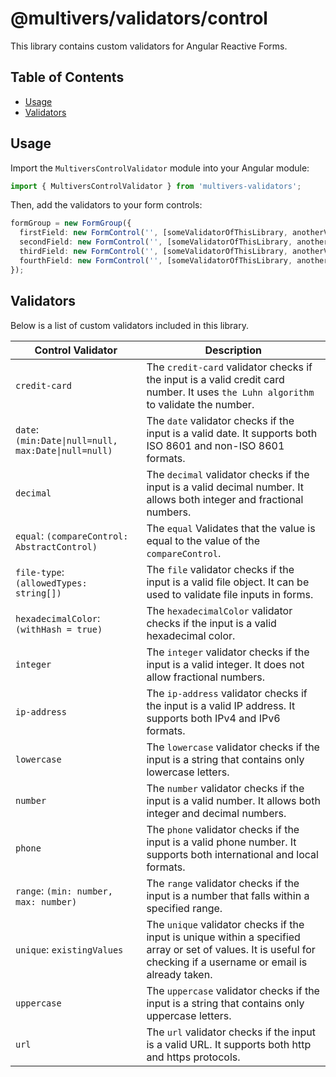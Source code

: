# @multivers/validators/control

This library contains custom validators for Angular Reactive Forms.


## Table of Contents

- [Usage](#usage)
- [Validators](#validators)

## Usage

Import the `MultiversControlValidator` module into your Angular module:

```typescript
import { MultiversControlValidator } from 'multivers-validators';
```

Then, add the validators to your form controls:

```typescript
formGroup = new FormGroup({
  firstField: new FormControl('', [someValidatorOfThisLibrary, anotherValidatorOfThisLibrary, ...]),
  secondField: new FormControl('', [someValidatorOfThisLibrary, anotherValidatorOfThisLibrary, ...]),
  thirdField: new FormControl('', [someValidatorOfThisLibrary, anotherValidatorOfThisLibrary, ...]),
  fourthField: new FormControl('', [someValidatorOfThisLibrary, anotherValidatorOfThisLibrary, ...]),
});
```

## Validators

Below is a list of custom validators included in this library.


| Control Validator                                    | Description                                                                                                                                                        |
|------------------------------------------------------|--------------------------------------------------------------------------------------------------------------------------------------------------------------------|
| `credit-card`                                        | The `credit-card` validator checks if the input is a valid credit card number. It uses `the Luhn algorithm` to validate the number.                                |
| `date`: `(min:Date\|null=null, max:Date\|null=null)` | The `date` validator checks if the input is a valid date. It supports both ISO 8601 and non-ISO 8601 formats.                                                      |
| `decimal`                                            | The `decimal` validator checks if the input is a valid decimal number. It allows both integer and fractional numbers.                                              |
| `equal`: `(compareControl: AbstractControl) `        | The `equal` Validates that the value is equal to the value of the `compareControl`.                                                                                |
| `file-type`: `(allowedTypes: string[])`              | The `file` validator checks if the input is a valid file object. It can be used to validate file inputs in forms.                                                  |
| `hexadecimalColor`:`(withHash = true)`               | The `hexadecimalColor` validator checks if the input is a valid hexadecimal color.                                                                                 |
| `integer`                                            | The `integer` validator checks if the input is a valid integer. It does not allow fractional numbers.                                                              |
| `ip-address`                                         | The `ip-address` validator checks if the input is a valid IP address. It supports both IPv4 and IPv6 formats.                                                      |
| `lowercase`                                          | The `lowercase` validator checks if the input is a string that contains only lowercase letters.                                                                    |
| `number`                                             | The `number` validator checks if the input is a valid number. It allows both integer and decimal numbers.                                                          |
| `phone`                                              | The `phone` validator checks if the input is a valid phone number. It supports both international and local formats.                                               |
| `range`: `(min: number, max: number)`                | The `range` validator checks if the input is a number that falls within a specified range.                                                                         |
| `unique`: `existingValues`                           | The `unique` validator checks if the input is unique within a specified array or set of values. It is useful for checking if a username or email is already taken. |
| `uppercase`                                          | The `uppercase` validator checks if the input is a string that contains only uppercase letters.                                                                    |
| `url`                                                | The `url` validator checks if the input is a valid URL. It supports both http and https protocols.                                                                 |

